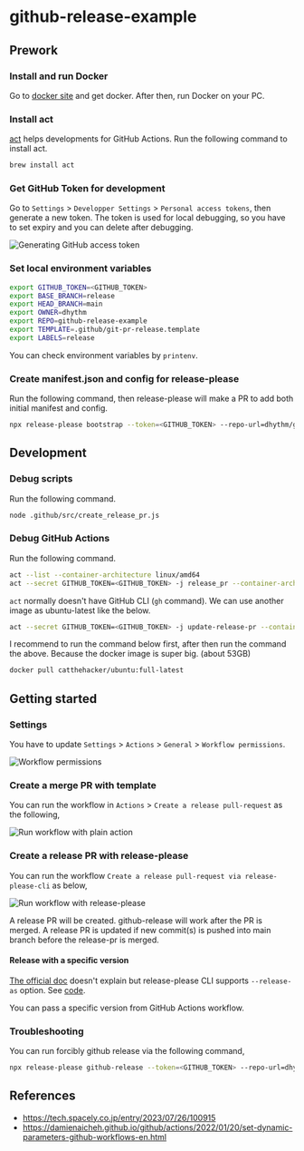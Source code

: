 # github-release-example

## Prework

### Install and run Docker

Go to [docker site](https://www.docker.com/) and get docker.
After then, run Docker on your PC.

### Install act

[act](https://github.com/nektos/act) helps developments for GitHub Actions.
Run the following command to install act.

```sh
brew install act
```

### Get GitHub Token for development

Go to `Settings` > `Developper Settings` > `Personal access tokens`, then generate a new token.
The token is used for local debugging, so you have to set expiry and you can delete after debugging.

![Generating GitHub access token](./assets/img/github.com_settings_tokens_new.png)

### Set local environment variables

```sh
export GITHUB_TOKEN=<GITHUB_TOKEN>
export BASE_BRANCH=release
export HEAD_BRANCH=main
export OWNER=dhythm
export REPO=github-release-example
export TEMPLATE=.github/git-pr-release.template
export LABELS=release
```

You can check environment variables by `printenv`.

### Create manifest.json and config for release-please

Run the following command, then release-please will make a PR to add both initial manifest and config.

```sh
npx release-please bootstrap --token=<GITHUB_TOKEN> --repo-url=dhythm/github-release-example --release-type=node
```

## Development

### Debug scripts

Run the following command.

```sh
node .github/src/create_release_pr.js
```

### Debug GitHub Actions

Run the following command.

```sh
act --list --container-architecture linux/amd64
act --secret GITHUB_TOKEN=<GITHUB_TOKEN> -j release_pr --container-architecture linux/amd64
```

`act` normally doesn't have GitHub CLI (`gh` command).
We can use another image as ubuntu-latest like the below.

```sh
act --secret GITHUB_TOKEN=<GITHUB_TOKEN> -j update-release-pr --container-architecture linux/amd64 -P ubuntu-latest=catthehacker/ubuntu:full-latest
```

I recommend to run the command below first, after then run the command the above.
Because the docker image is super big. (about 53GB)

```sh
docker pull catthehacker/ubuntu:full-latest 
```

## Getting started

### Settings

You have to update `Settings` > `Actions` > `General` > `Workflow permissions`.

![Workflow permissions](./assets/img/Screenshot_2023-09-24_at_19.07.52.png)

### Create a merge PR with template

You can run the workflow in `Actions` > `Create a release pull-request` as the following,

![Run workflow with plain action](./assets/img/Screenshot_2023-09-24_at_19.09.28.png)

### Create a release PR with release-please

You can run the workflow `Create a release pull-request via release-please-cli` as below,

![Run workflow with release-please](./assets/img/Screenshot_2023-09-24_at_21.59.54.png)

A release PR will be created. github-release will work after the PR is merged.
A release PR is updated if new commit(s) is pushed into main branch before the release-pr is merged.

#### Release with a specific version

[The official doc](https://github.com/googleapis/release-please/blob/main/docs/cli.md) doesn't explain but release-please CLI supports `--release-as` option. See [code](https://github.com/googleapis/release-please/blob/a55a85c2384f088f4a7a71ff8a9d4a3c50789bef/src/bin/release-please.ts#L261).

You can pass a specific version from GitHub Actions workflow.

### Troubleshooting

You can run forcibly github release via the following command,

```sh
npx release-please github-release --token=<GITHUB_TOKEN> --repo-url=dhythm/github-release-example
```

## References

- https://tech.spacely.co.jp/entry/2023/07/26/100915
- https://damienaicheh.github.io/github/actions/2022/01/20/set-dynamic-parameters-github-workflows-en.html
